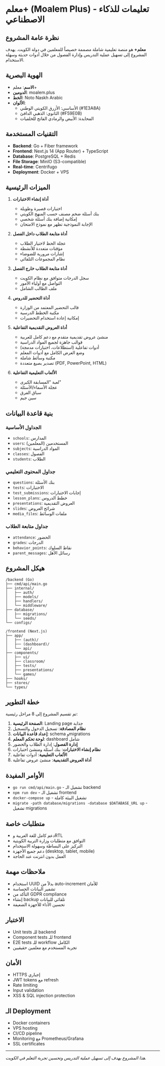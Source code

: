 # معلم+ (Moalem Plus) - تعليمات للذكاء الاصطناعي

## نظرة عامة المشروع
**معلم+** هو منصة تعليمية شاملة مصممة خصيصاً للمعلمين في دولة الكويت. يهدف المشروع إلى تسهيل عملية التدريس وإدارة الفصول من خلال أدوات حديثة وسهلة الاستخدام.

## الهوية البصرية
- **الاسم**: معلم+
- **الدومين**: moalem.plus
- **الخط**: Noto Naskh Arabic
- **الألوان**:
  - الأساسي: الأزرق الكويتي الوطني (#1E3A8A)
  - الثانوي: الذهبي الدافئ (#F59E0B)
  - المحايدة: الأبيض والرمادي الفاتح للخلفيات

## التقنيات المستخدمة
- **Backend**: Go + Fiber framework
- **Frontend**: Next.js 14 (App Router) + TypeScript
- **Database**: PostgreSQL + Redis
- **File Storage**: MinIO (S3-compatible)
- **Real-time**: Centrifugo
- **Deployment**: Docker + VPS

## الميزات الرئيسية
1. **أداة إنشاء الاختبارات**
   - اختبارات قصيرة وطويلة
   - بنك أسئلة ضخم مصنف حسب المنهج الكويتي
   - إمكانية إضافة بنك أسئلة شخصي
   - الإجابة النموذجية تظهر مع نموذج الامتحان

2. **أداة متابعة الطلاب داخل الفصل**
   - عجلة الحظ لاختيار الطلاب
   - مؤقتات متعددة للأنشطة
   - إشارات مرورية للضوضاء
   - نظام المجموعات التلقائي

3. **أداة متابعة الطلاب خارج الفصل**
   - سجل الدرجات متوافق مع نظام الكويت
   - التواصل مع أولياء الأمور
   - ملف الطالب الشامل

4. **أداة التحضير للدروس**
   - قالب التحضير المعتمد من الوزارة
   - مكتبة الخطط الدرسية
   - إمكانية إعادة استخدام التحضيرات

5. **أداة العروض التقديمية التفاعلية**
   - منشئ عروض تقديمية متقدم مع دعم كامل للعربية
   - قوالب جاهزة لجميع المواد الدراسية
   - أدوات تفاعلية (استطلاعات، اختبارات مدمجة)
   - وضع العرض الكامل مع أدوات المعلم
   - مكتبة وسائط شاملة
   - تصدير بصيغ متعددة (PDF, PowerPoint, HTML)

6. **الألعاب التعليمية التفاعلية**
   - لعبة "المسابقة الكبرى"
   - عجلة الأسماء/الأسئلة
   - سباق الفرق
   - سين جيم

## بنية قاعدة البيانات
### الجداول الأساسية
- `schools`: المدارس
- `users`: المستخدمين (المعلمين)
- `subjects`: المواد الدراسية
- `classes`: الفصول
- `students`: الطلاب

### جداول المحتوى التعليمي
- `questions`: بنك الأسئلة
- `tests`: الاختبارات
- `test_submissions`: إجابات الاختبارات
- `lesson_plans`: خطط الدروس
- `presentations`: العروض التقديمية
- `slides`: شرائح العروض
- `media_files`: ملفات الوسائط

### جداول متابعة الطلاب
- `attendance`: الحضور
- `grades`: الدرجات
- `behavior_points`: نقاط السلوك
- `parent_messages`: رسائل الأهل

## هيكل المشروع
```
/backend (Go)
├── cmd/api/main.go
├── internal/
│   ├── auth/
│   ├── models/
│   ├── handlers/
│   └── middleware/
├── database/
│   ├── migrations/
│   └── seeds/
└── configs/

/frontend (Next.js)
├── app/
│   ├── (auth)/
│   ├── (dashboard)/
│   └── api/
├── components/
│   ├── ui/
│   ├── classroom/
│   ├── tests/
│   ├── presentations/
│   └── games/
├── hooks/
├── stores/
└── types/
```

## خطة التطوير
تم تقسيم المشروع إلى 8 مراحل رئيسية:
1. **الصفحة الرئيسية**: Landing page جذابة
2. **نظام المصادقة**: تسجيل الدخول والتسجيل
3. **إعداد قاعدة البيانات**: schema وmigrations
4. **لوحة تحكم المعلم**: dashboard شامل
5. **إدارة الفصول**: إدارة الطلاب والحضور
6. **نظام إنشاء الاختبارات**: بنك أسئلة ومنشئ اختبارات
7. **الألعاب التعليمية**: أدوات تفاعلية
8. **أداة العروض التقديمية**: منشئ عروض تفاعلية

## الأوامر المفيدة
- `go run cmd/api/main.go` - تشغيل الـ backend
- `npm run dev` - تشغيل الـ frontend
- `docker-compose up` - تشغيل البيئة كاملة
- `migrate -path database/migrations -database $DATABASE_URL up` - تشغيل migrations

## متطلبات خاصة
- دعم كامل للغة العربية وRTL
- التوافق مع متطلبات وزارة التربية الكويتية
- التركيز على البساطة وسهولة الاستخدام
- دعم جميع الأجهزة (desktop, tablet, mobile)
- العمل بدون انترنت عند الحاجة

## ملاحظات مهمة
- استخدام UUID بدلاً من auto-increment للأمان
- تشفير البيانات الحساسة
- التأكد من GDPR compliance
- إنشاء backup تلقائي للبيانات
- تحسين الأداء للأجهزة الضعيفة

## الاختبار
- Unit tests للـ backend
- Component tests للـ frontend
- E2E tests للـ workflow الكامل
- تجربة المستخدم مع معلمين حقيقيين

## الأمان
- HTTPS إجباري
- JWT tokens مع refresh
- Rate limiting
- Input validation
- XSS & SQL injection protection

## الـ Deployment
- Docker containers
- VPS hosting
- CI/CD pipeline
- Monitoring مع Prometheus/Grafana
- SSL certificates

---

*هذا المشروع يهدف إلى تسهيل عملية التدريس وتحسين تجربة التعلم في الكويت.*